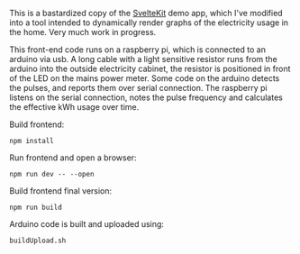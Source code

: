 This is a bastardized copy of the <a href="https://kit.svelte.dev">SvelteKit</a> demo app,
which I've modified into a tool intended to dynamically render graphs of
the electricity usage in the home. Very much work in progress.

This front-end code runs on a raspberry pi,
which is connected to an arduino via usb. A long cable with a light sensitive
resistor runs from the arduino into the outside electricity cabinet, the resistor
is positioned in front of the LED on the mains power meter. Some code on the arduino
detects the pulses, and reports them over serial connection.  The raspberry pi
listens on the serial connection, notes the pulse frequency and calculates
the effective kWh usage over time.

Build frontend:
```
npm install
```

Run frontend and open a browser:
```
npm run dev -- --open
```

Build frontend final version:
```
npm run build
```

Arduino code is built and uploaded using:
```
buildUpload.sh
```
